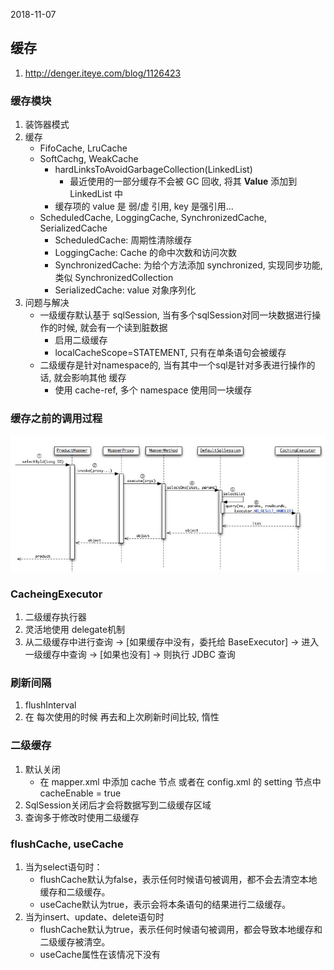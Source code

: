 2018-11-07

## 缓存 
1. http://denger.iteye.com/blog/1126423

### 缓存模块
1. 装饰器模式
2. 缓存
    - FifoCache, LruCache
    - SoftCachg, WeakCache
        - hardLinksToAvoidGarbageCollection(LinkedList)
            - 最近使用的一部分缓存不会被 GC 回收, 将其 **Value** 添加到 LinkedList 中
        - 缓存项的 value 是 弱/虚 引用, key 是强引用...
    - ScheduledCache, LoggingCache, SynchronizedCache, SerializedCache
        - ScheduledCache: 周期性清除缓存
        - LoggingCache: Cache 的命中次数和访问次数
        - SynchronizedCache: 为给个方法添加 synchronized, 实现同步功能, 类似 SynchronizedCollection
        - SerializedCache: value 对象序列化
3. 问题与解决
    - 一级缓存默认基于 sqlSession, 当有多个sqlSession对同一块数据进行操作的时候, 就会有一个读到脏数据
        - 启用二级缓存
        - localCacheScope=STATEMENT, 只有在单条语句会被缓存
    - 二级缓存是针对namespace的, 当有其中一个sql是针对多表进行操作的话, 就会影响其他 缓存
        - 使用 cache-ref, 多个 namespace 使用同一块缓存
        
### 缓存之前的调用过程
![](1.jpg)

### CacheingExecutor
1. 二级缓存执行器
2. 灵活地使用 delegate机制
2. 从二级缓存中进行查询 -> [如果缓存中没有，委托给 BaseExecutor] -> 进入一级缓存中查询 -> [如果也没有] -> 则执行 JDBC 查询

### 刷新间隔
1. flushInterval
2. 在 每次使用的时候 再去和上次刷新时间比较, 惰性

### 二级缓存
1. 默认关闭
    - 在 mapper.xml 中添加 cache 节点 或者在 config.xml 的 setting 节点中 cacheEnable = true
2. SqlSession关闭后才会将数据写到二级缓存区域
3. 查询多于修改时使用二级缓存 

### flushCache, useCache
1. 当为select语句时：
    - flushCache默认为false，表示任何时候语句被调用，都不会去清空本地缓存和二级缓存。
    - useCache默认为true，表示会将本条语句的结果进行二级缓存。
2. 当为insert、update、delete语句时
    - flushCache默认为true，表示任何时候语句被调用，都会导致本地缓存和二级缓存被清空。
    - useCache属性在该情况下没有


